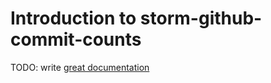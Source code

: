 # Introduction to storm-github-commit-counts

TODO: write [great documentation](http://jacobian.org/writing/great-documentation/what-to-write/)
